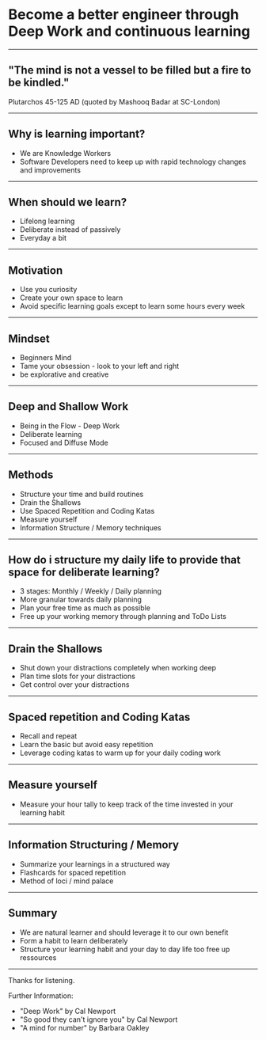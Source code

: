 # Become a better engineer through Deep Work and continuous learning

---

<!-- page_number: true -->

## "The mind is not a vessel to be filled but a fire to be kindled."

Plutarchos 45-125 AD (quoted by Mashooq Badar at SC-London)

---

## Why is learning important?

* We are Knowledge Workers
* Software Developers need to keep up with rapid technology changes and improvements

---

## When should we learn?

* Lifelong learning
* Deliberate instead of passively
* Everyday a bit

---

## Motivation

* Use you curiosity
* Create your own space to learn
* Avoid specific learning goals except to learn some hours every week

---

## Mindset

* Beginners Mind
* Tame your obsession - look to your left and right
* be explorative and creative

---

## Deep and Shallow Work

* Being in the Flow - Deep Work
* Deliberate learning
* Focused and Diffuse Mode

--- 

## Methods

* Structure your time and build routines
* Drain the Shallows
* Use Spaced Repetition and Coding Katas
* Measure yourself
* Information Structure / Memory techniques

---
## How do i structure my daily life to provide that space for deliberate learning?

* 3 stages: Monthly / Weekly / Daily planning
* More granular towards daily planning
* Plan your free time as much as possible
* Free up your working memory through planning and ToDo Lists

---
## Drain the Shallows

* Shut down your distractions completely when working deep
* Plan time slots for your distractions
* Get control over your distractions

--- 
## Spaced repetition and Coding Katas

* Recall and repeat
* Learn the basic but avoid easy repetition
* Leverage coding katas to warm up for your daily coding work

---
## Measure yourself

* Measure your hour tally to keep track of the time invested in your learning habit

---
## Information Structuring / Memory

* Summarize your learnings in a structured way
* Flashcards for spaced repetition
* Method of loci / mind palace

---
## Summary

* We are natural learner and should leverage it to our own benefit
* Form a habit to learn deliberately
* Structure your learning habit and your day to day life too free up ressources

---

Thanks for listening.

Further Information:
* "Deep Work" by Cal Newport
* "So good they can't ignore you" by Cal Newport
* "A mind for number" by Barbara Oakley